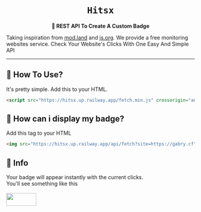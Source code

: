 <h1 align="center"> <code>Hitsx</code>  </h1>

<p align="center"> <strong> 🎯 REST API To Create A Custom Badge </strong> </p>
<p> 
  
  Taking inspiration from [mod.land](https://mod.land) and [js.org](https://js.org).  We provide a free monitoring websites service.  Check Your Website's Clicks With One Easy And Simple API
</p>
<hr>
<h2> 💎 How To Use? </h2>

It's pretty simple.
Add this to your HTML.  
```html
<script src="https://hitsx.up.railway.app/fetch.min.js" crossorigin="anonymous"></script>
```
<h2> 💢 How can i display my badge? </h2>

Add this tag to your HTML
```html
<img src="https://hitsx.up.railway.app/api/fetch?site=https://gabry.cf">
```  

<h2> 📅 Info </h2>

Your badge will appear instantly with the current clicks.  
You'll see something like this  
<br>
<img width="80px" height="34px" src="https://hitsx.up.railway.app/api/fetch?site=https://gabry.cf">
